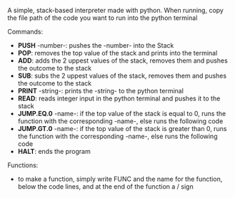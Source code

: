 A simple, stack-based interpreter made with python.
When running, copy the file path of the code you want to run into the python terminal

Commands:
- **PUSH** -number-: pushes the -number- into the Stack
- **POP**: removes the top value of the stack and prints into the terminal
- **ADD**: adds the 2 uppest values of the stack, removes them and pushes the outcome to the stack
- **SUB**: subs the 2 uppest values of the stack, removes them and pushes the outcome to the stack
- **PRINT** -string-: prints the -string- to the python terminal
- **READ**: reads integer input in the python terminal and pushes it to the stack
- **JUMP.EQ.0** -name-: if the top value of the stack is equal to 0, runs the function with the corresponding -name-, else runs the following code
- **JUMP.GT.0** -name-: if the top value of the stack is greater than 0, runs the function with the corresponding -name-, else runs the following code
- **HALT**: ends the program

Functions:
- to make a function, simply write FUNC and the name for the function, below the code lines, and at the end of the function a / sign
